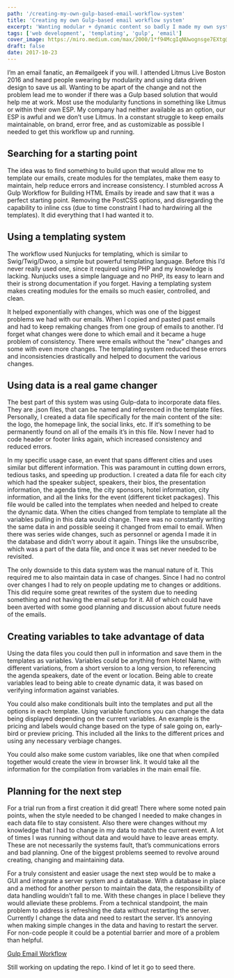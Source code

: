 ```yaml
---
path: '/creating-my-own-gulp-based-email-workflow-system'
title: 'Creating my own Gulp-based email workflow system'
excerpt: 'Wanting modular + dynamic content so badly I made my own system.'
tags: ['web development', 'templating', 'gulp', 'email']
cover_image: https://miro.medium.com/max/2000/1*f94McgIqNUwognsge7EXtg@2x.jpeg
draft: false
date: 2017-10-23
---
```


I’m an email fanatic, an #emailgeek if you will. I attended Litmus Live Boston 2016 and heard people swearing by modularity and using data driven design to save us all. Wanting to be apart of the change and not the problem lead me to wonder if there was a Gulp based solution that would help me at work. Most use the modularity functions in something like Litmus or within their own ESP. My company had neither available as an option, our ESP is awful and we don’t use Litmus. In a constant struggle to keep emails maintainable, on brand, error free, and as customizable as possible I needed to get this workflow up and running.

## Searching for a starting point

The idea was to find something to build upon that would allow me to template our emails, create modules for the templates, make them easy to maintain, help reduce errors and increase consistency. I stumbled across A Gulp Workflow for Building HTML Emails by ireade and saw that it was a perfect starting point. Removing the PostCSS options, and disregarding the capability to inline css (due to time constraint I had to hardwiring all the templates). It did everything that I had wanted it to.

## Using a templating system

The workflow used Nunjucks for templating, which is similar to Swig/Twig/Dwoo, a simple but powerful templating language. Before this I’d never really used one, since it required using PHP and my knowledge is lacking. Nunjucks uses a simple language and no PHP, its easy to learn and their is strong documentation if you forget. Having a templating system makes creating modules for the emails so much easier, controlled, and clean.

It helped exponentially with changes, which was one of the biggest problems we had with our emails. When I copied and pasted past emails and had to keep remaking changes from one group of emails to another. I’d forget what changes were done to which email and it became a huge problem of consistency. There were emails without the “new” changes and some with even more changes. The templating system reduced these errors and inconsistencies drastically and helped to document the various changes.

## Using data is a real game changer

The best part of this system was using Gulp-data to incorporate data files. They are .json files, that can be named and referenced in the template files. Personally, I created a data file specifically for the main content of the site: the logo, the homepage link, the social links, etc. If it‘s something to be permanently found on all of the emails it’s in this file. Now I never had to code header or footer links again, which increased consistency and reduced errors.

In my specific usage case, an event that spans different cities and uses similar but different information. This was paramount in cutting down errors, tedious tasks, and speeding up production. I created a data file for each city which had the speaker subject, speakers, their bios, the presentation information, the agenda time, the city sponsors, hotel information, city information, and all the links for the event (different ticket packages). This file would be called into the templates when needed and helped to create the dynamic data. When the cities changed from template to template all the variables pulling in this data would change. There was no constantly writing the same data in and possible seeing it changed from email to email. When there was series wide changes, such as personnel or agenda I made it in the database and didn’t worry about it again. Things like the unsubscribe, which was a part of the data file, and once it was set never needed to be revisited.

The only downside to this data system was the manual nature of it. This required me to also maintain data in case of changes. Since I had no control over changes I had to rely on people updating me to changes or additions. This did require some great rewrites of the system due to needing something and not having the email setup for it. All of which could have been averted with some good planning and discussion about future needs of the emails.

## Creating variables to take advantage of data

Using the data files you could then pull in information and save them in the templates as variables. Variables could be anything from Hotel Name, with different variations, from a short version to a long version, to referencing the agenda speakers, date of the event or location. Being able to create variables lead to being able to create dynamic data, it was based on verifying information against variables.

You could also make conditionals built into the templates and put all the options in each template. Using variable functions you can change the data being displayed depending on the current variables. An example is the pricing and labels would change based on the type of sale going on, early-bird or preview pricing. This included all the links to the different prices and using any necessary verbiage changes.

You could also make some custom variables, like one that when compiled together would create the view in browser link. It would take all the information for the compilation from variables in the main email file.

## Planning for the next step

For a trial run from a first creation it did great! There where some noted pain points, when the style needed to be changed I needed to make changes in each data file to stay consistent. Also there were changes without my knowledge that I had to change in my data to match the current event. A lot of times I was running without data and would have to leave areas empty. These are not necessarily the systems fault, that’s communications errors and bad planning. One of the biggest problems seemed to revolve around creating, changing and maintaining data.

For a truly consistent and easier usage the next step would be to make a GUI and integrate a server system and a database. With a database in place and a method for another person to maintain the data, the responsibility of data handling wouldn’t fall to me. With these changes in place I believe they would alleviate these problems. From a technical standpoint, the main problem to address is refreshing the data without restarting the server. Currently I change the data and need to restart the server. It’s annoying when making simple changes in the data and having to restart the server. For non-code people it could be a potential barrier and more of a problem than helpful.

[Gulp Email Workflow](https://github.com/vpugh/Gulp-Email-Workflow)

Still working on updating the repo. I kind of let it go to seed there.